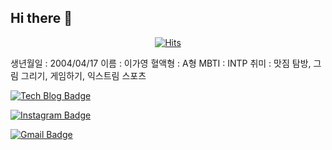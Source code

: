 ## Hi there 👋

<!--
**gayounglee-0417/gayounglee-0417** is a ✨ _special_ ✨ repository because its `README.md` (this file) appears on your GitHub profile.

Here are some ideas to get you started:

- 🔭 I’m currently working on ...
- 🌱 I’m currently learning ...
- 👯 I’m looking to collaborate on ...
- 🤔 I’m looking for help with ...
- 💬 Ask me about ...
- 📫 How to reach me: ...
- 😄 Pronouns: ...
- ⚡ Fun fact: ...
-->
<div align=center>
	
  [![Hits](https://hits.seeyoufarm.com/api/count/incr/badge.svg?url=https%3A%2F%2Fgithub.com%2Fzzsza)](https://hits.seeyoufarm.com) 
	
  </div>
생년월일 : 2004/04/17
이름 : 이가영
혈액형 : A형
MBTI : INTP
취미 : 맛짐 탐방, 그림 그리기, 게임하기, 익스트림 스포츠

  [![Tech Blog Badge](http://img.shields.io/badge/-Tech%20blog-black?style=flat-square&logo=github&link=https://gayounglee-0417.github.io/)](https://gayounglee-0417.github.io/)
	
	
  [![Instagram Badge](https://img.shields.io/badge/instagram-E4405F?style=flat-square&logo=instagram&logoColor=white&link=https://www.instagram.com/zf.rkdud_e)](https://www.facebook.com/zf.rkdud_e)
	
	
  [![Gmail Badge](https://img.shields.io/badge/Gmail-d14836?style=flat-square&logo=Gmail&logoColor=white&link=mailto:robotsally0417@gmail.com)](mailto:robotsally0417@gmail.com)

